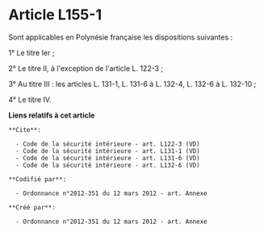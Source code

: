 # Article L155-1

Sont applicables en Polynésie française les dispositions suivantes : 

1° Le titre Ier ; 

2° Le titre II, à l'exception de l'article L. 122-3 ; 

3° Au titre III : les articles L. 131-1, L. 131-6 à L. 132-4, L. 132-6 à L. 132-10 ; 

4° Le titre IV.

**Liens relatifs à cet article**

	**Cite**:

	  - Code de la sécurité intérieure - art. L122-3 (VD)
	  - Code de la sécurité intérieure - art. L131-1 (VD)
	  - Code de la sécurité intérieure - art. L131-6 (VD)
	  - Code de la sécurité intérieure - art. L132-6 (VD)

	**Codifié par**:

	  - Ordonnance n°2012-351 du 12 mars 2012 - art. Annexe

	**Créé par**:

	  - Ordonnance n°2012-351 du 12 mars 2012 - art. Annexe
